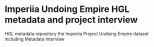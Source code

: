 # Imperiia Undoing Empire HGL metadata and project interview
HGL metadata repository the Imperiia Project Undoing Empire dataset including Metadata Interview

